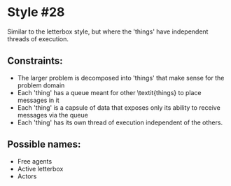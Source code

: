 # Style #28

Similar to the letterbox style, but where the 'things' have independent threads of execution.

## Constraints:

* The larger problem is decomposed into 'things' that make sense for the problem domain
* Each 'thing' has a queue meant for other \textit{things} to place messages in it
* Each 'thing' is a capsule of data that exposes only its ability to receive messages via the queue
* Each 'thing' has its own thread of execution independent of the others.

## Possible names:

* Free agents
* Active letterbox
* Actors